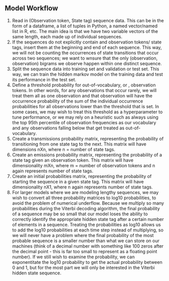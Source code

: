 ## Model Workflow


1. Read in (Observation token, State tag) sequence data. This can be in the form of a dataframe, a list of tuples in Python, a named vector/named list in R, etc. The main idea is that we have two variable vectors of the same length, each made up of individual sequences.
1. If the sequences do not explicitly contain <START> and <EOS> observation tokens/ state tags, insert them at the beginning and end of each sequence. This way, we will not be counting the occurrences of state transitions that occur across two sequences; we want to wnsure that the only (observation, observation) bigrams we observe happen within one distinct sequence.
1. Split the sequence data into training set and validation or test set. This way, we can train the hidden markov model on the training data and test its performance in the test set.
1. Define a threshold probability for out-of-vocabulary, or <OOV>, observation tokens. In other words, for any observations that occur rarely, we will treat them all as one observation and that observation will have the occurrence probability of the sum of the individual occurrence probabilities for all observations lower than the threshold that is set. In some cases, we may wish to treat this threshold as a hyperparameter to tune performance, or we may rely on a heuristic such as always using the top 95th percentile of observation frequencies as our vocabulary and any observations falling below that get treated as out-of-vocabulary.
1. Create a transmissions probability matrix, representing the probability of transitioning from one state tag to the next. This matrix will have dimensions nXn, where n = number of state tags.
1. Create an emissions probability matrix, representing the probability of a state tag given an observation token. This matrix will have dimensionality mXn, where m = number of observation tokens and n again represents number of state tags.
1. Create an initial probabilities matrix, representing the probability of starting the sequence in a given state tag. This matrix will have dimensionality nX1, where n again represents number of state tags.
1. For larger models where we are modeling lengthy sequences, we may wish to convert all three probability matrices to log10 probabilities, to avoid the problem of numerical underflow. Because we multiply so many probabilities during the Viterbi decoding algorithm, the final probability of a sequence may be so small that our model loses the ability to correctly identify the appropriate hidden state tag after a certain number of elements in a sequence. Treating the probabilities as log10 allows us to add the log10 probabilities at each time step instead of multiplying, so we will never have a problem where the final probability of the most probable sequence is a smaller number than what we can store on our machines (think of a decimal number with something like 100 zeros after the decimal point - this is far too small to represent as a floating point number). If we still wish to examine the probability, we can exponentitate the log10 probability to get the actual probability between 0 and 1, but for the most part we will only be interested in the Viterbi hidden state sequence.
